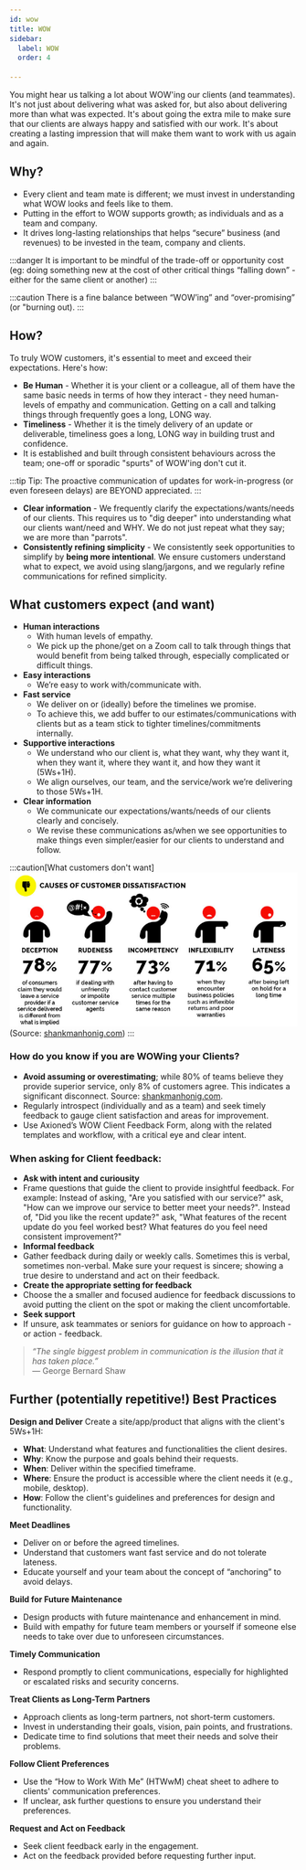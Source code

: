 ```yaml
---
id: wow
title: WOW
sidebar:
  label: WOW
  order: 4

---
```


You might hear us talking a lot about WOW'ing our clients (and teammates). It's not just about delivering what was asked for, but also about delivering more than what was expected. It's about going the extra mile to make sure that our clients are always happy and satisfied with our work. It's about creating a lasting impression that will make them want to work with us again and again.

## Why?
- Every client and team mate is different; we must invest in understanding what WOW looks and feels like to them.
- Putting in the effort to WOW supports growth; as individuals and as a team and company.
- It drives long-lasting relationships that helps “secure” business (and revenues) to be invested in the team, company and clients.

:::danger
It is important to be mindful of the trade-off or opportunity cost (eg: doing something new at the cost of other critical things “falling down” - either for the same client or another)
:::

:::caution
There is a fine balance between “WOW’ing” and “over-promising” (or "burning out).
:::

## How?
To truly WOW customers, it's essential to meet and exceed their expectations. Here's how:
- **Be Human** - Whether it is your client or a colleague, all of them have the same basic needs in terms of how they interact - they need human-levels of empathy and communication. Getting on a call and talking things through frequently goes a long, LONG way.
- **Timeliness** - Whether it is the timely delivery of an update or deliverable, timeliness goes a long, LONG way in building trust and confidence.
- It is established and built through consistent behaviours across the team; one-off or sporadic "spurts" of WOW'ing don't cut it.

:::tip
Tip: The proactive communication of updates for work-in-progress (or even foreseen delays) are BEYOND appreciated.
:::

- **Clear information** - We frequently clarify the expectations/wants/needs of our clients. This requires us to "dig deeper" into understanding what our clients want/need and WHY. We do not just repeat what they say; we are more than "parrots".
- **Consistently refining simplicity** - We consistently seek opportunities to simplify by **being more intentional**.  We ensure customers understand what to expect, we avoid using slang/jargons, and we regularly refine communications for refined simplicity.

## What customers expect (and want)

- **Human interactions**
  - With human levels of empathy.
  - We pick up the phone/get on a Zoom call to talk through things that would benefit from being talked through, especially complicated or difficult things.
- **Easy interactions**
  - We’re easy to work with/communicate with.
- **Fast service**
  - We deliver on or (ideally) before the timelines we promise.
  - To achieve this, we add buffer to our estimates/communications with clients but as a team stick to tighter timelines/commitments internally.
- **Supportive interactions**
  - We understand who our client is, what they want, why they want it, when they want it, where they want it, and how they want it (5Ws+1H).
  - We align ourselves, our team, and the service/work we’re delivering to those 5Ws+1H.
- **Clear information**
  - We communicate our expectations/wants/needs of our clients clearly and concisely.
  - We revise these communications as/when we see opportunities to make things even simpler/easier for our clients to understand and follow.

:::caution[What customers don't want]
![Causes of customer dissatisfaction](../../../assets/causes-of-customer-dissatisfaction.png)
(Source: [shankmanhonig.com](http://shankmanhonig.com/))
:::

### How do you know if you are WOWing your Clients?
- **Avoid assuming or overestimating**; while 80% of teams believe they provide superior service, only 8% of customers agree. This indicates a significant disconnect. Source: [shankmanhonig.com](http://shankmanhonig.com/).
- Regularly introspect (individually and as a team) and seek timely feedback to gauge client satisfaction and areas for improvement.
- Use Axioned’s WOW Client Feedback Form, along with the related templates and workflow, with a critical eye and clear intent.

### When asking for Client feedback:
- **Ask with intent and curiousity**
- Frame questions that guide the client to provide insightful feedback. For example: Instead of asking, "Are you satisfied with our service?" ask, "How can we improve our service to better meet your needs?". Instead of, "Did you like the recent update?" ask, "What features of the recent update do you feel worked best? What features do you feel need consistent improvement?"
- **Informal feedback**
- Gather feedback during daily or weekly calls. Sometimes this is verbal, sometimes non-verbal. Make sure your request is sincere; showing a true desire to understand and act on their feedback.
- **Create the appropriate setting for feedback**
- Choose the a smaller and focused audience for feedback discussions to avoid putting the client on the spot or making the client uncomfortable.
- **Seek support**
- If unsure, ask teammates or seniors for guidance on how to approach - or action - feedback.

> *“The single biggest problem in communication is the illusion that it has taken place.”* <br>
> — George Bernard Shaw

## Further (potentially repetitive!) Best Practices

**Design and Deliver**
Create a site/app/product that aligns with the client's 5Ws+1H:
- **What**: Understand what features and functionalities the client desires.
- **Why**: Know the purpose and goals behind their requests.
- **When**: Deliver within the specified timeframe.
- **Where**: Ensure the product is accessible where the client needs it (e.g., mobile, desktop).
- **How**: Follow the client's guidelines and preferences for design and functionality.

**Meet Deadlines**
- Deliver on or before the agreed timelines.
- Understand that customers want fast service and do not tolerate lateness.
- Educate yourself and your team about the concept of “anchoring” to avoid delays.

**Build for Future Maintenance**
- Design products with future maintenance and enhancement in mind.
- Build with empathy for future team members or yourself if someone else needs to take over due to unforeseen circumstances.

**Timely Communication**
- Respond promptly to client communications, especially for highlighted or escalated risks and security concerns.

**Treat Clients as Long-Term Partners**
- Approach clients as long-term partners, not short-term customers.
- Invest in understanding their goals, vision, pain points, and frustrations.
- Dedicate time to find solutions that meet their needs and solve their problems.

**Follow Client Preferences**
- Use the “How to Work With Me” (HTWwM) cheat sheet to adhere to clients' communication preferences.
- If unclear, ask further questions to ensure you understand their preferences.

**Request and Act on Feedback**
- Seek client feedback early in the engagement.
- Act on the feedback provided before requesting further input.
